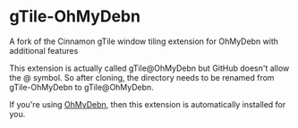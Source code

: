 # gTile-OhMyDebn
A fork of the Cinnamon gTile window tiling extension for OhMyDebn with additional features

This extension is actually called gTile@OhMyDebn but GitHub doesn't allow the @ symbol. So after cloning, the directory needs to be renamed from gTile-OhMyDebn to gTile@OhMyDebn.

If you're using [OhMyDebn](https://github.com/dougburks/OhMyDebn), then this extension is automatically installed for you.
